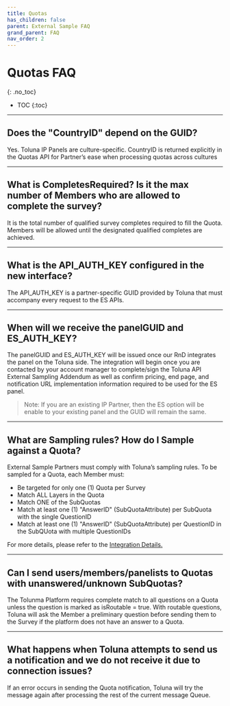 ```yaml
---
title: Quotas
has_children: false
parent: External Sample FAQ
grand_parent: FAQ
nav_order: 2
---
```


# Quotas FAQ
{: .no_toc}

* TOC
{:toc}

---

## Does the "CountryID" depend on the GUID?

Yes. Toluna IP Panels are culture-specific. CountryID is returned explicitly in the Quotas API for Partner’s ease when processing quotas across cultures

---

## What is CompletesRequired? Is it the max number of Members who are allowed to complete the survey?

It is the total number of qualified survey completes required to fill the Quota. Members will be allowed until the designated qualified completes are achieved.

---

## What is the API_AUTH_KEY configured in the new interface?

The API_AUTH_KEY is a partner-specific GUID provided by Toluna that must accompany every request to the ES APIs.

---

## When will we receive the panelGUID and ES_AUTH_KEY?

The panelGUID and ES_AUTH_KEY will be issued once our RnD integrates the panel on the Toluna side. The integration will begin once you are contacted by your account manager to complete/sign the Toluna API External Sampling Addendum as well as confirm pricing, end page, and notification URL implementation information required to be used for the ES panel.

> Note: If you are an existing IP Partner, then the ES option will be enable to your existing panel and the GUID will remain the same.

----

## What are Sampling rules? How do I Sample against a Quota?

External Sample Partners must comply with Toluna’s sampling rules. To be sampled for a  Quota, each Member must:

 - Be targeted for only one (1) Quota per Survey
 - Match ALL Layers in the Quota
 - Match ONE of the SubQuotas
 - Match at least one (1) "AnswerID" (SubQuotaAttribute) per SubQuota with the single QuestionID
 - Match at least one (1) "AnswerID" (SubQuotaAttribute) per QuestionID in the SubQUota with multiple QuestionIDs

For more details, please refer to the [Integration Details.](/externalsample/integrationdetails "Integration Details")

---

## Can I send users/members/panelists to Quotas with unanswered/unknown SubQuotas?

The Tolunma Platform requires complete match to all questions on a Quota unless the question is marked as isRoutable = true. With routable questions, Toluna will ask the Member a preliminary question before sending them to the Survey if the platform does not have an answer to a Quota.

---

## What happens when Toluna attempts to send us a notification and we do not receive it due to connection issues?

If an error occurs in sending the Quota notification, Toluna will try the message again after processing the rest of the current message Queue.
